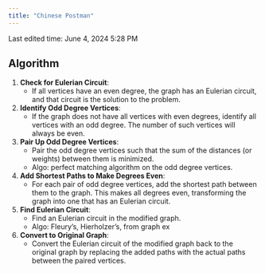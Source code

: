 ```yaml
---
title: "Chinese Postman"
---
```

Last edited time: June 4, 2024 5:28 PM

## Algorithm

1. **Check for Eulerian Circuit**:
    - If all vertices have an even degree, the graph has an Eulerian circuit, and that circuit is the solution to the problem.
2. **Identify Odd Degree Vertices**:
    - If the graph does not have all vertices with even degrees, identify all vertices with an odd degree. The number of such vertices will always be even.
3. **Pair Up Odd Degree Vertices**:
    - Pair the odd degree vertices such that the sum of the distances (or weights) between them is minimized.
    - Algo:  perfect matching algorithm on the odd degree vertices.
4. **Add Shortest Paths to Make Degrees Even**:
    - For each pair of odd degree vertices, add the shortest path between them to the graph. This makes all degrees even, transforming the graph into one that has an Eulerian circuit.
5. **Find Eulerian Circuit**:
    - Find an Eulerian circuit in the modified graph.
    - Algo: Fleury’s, Hierholzer’s, from graph ex
6. **Convert to Original Graph**:
    - Convert the Eulerian circuit of the modified graph back to the original graph by replacing the added paths with the actual paths between the paired vertices.
